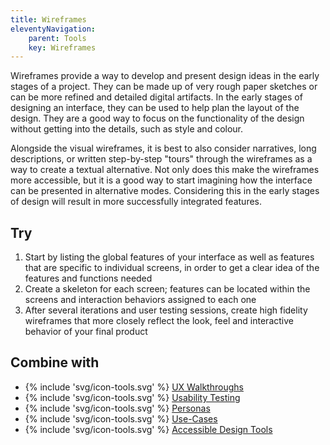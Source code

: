 ```yaml
---
title: Wireframes
eleventyNavigation:
    parent: Tools
    key: Wireframes
---
```


Wireframes provide a way to develop and present design ideas in the early stages of a project. They can be made up of
very rough paper sketches or can be more refined and detailed digital artifacts. In the early stages of designing an
interface, they can be used to help plan the layout of the design. They are a good way to focus on the functionality of
the design without getting into the details, such as style and colour.

Alongside the visual wireframes, it is best to also consider narratives, long descriptions, or written step-by-step
"tours" through the wireframes as a way to create a textual alternative. Not only does this make the wireframes more
accessible, but it is a good way to start imagining how the interface can be presented in alternative modes. Considering
this in the early stages of design will result in more successfully integrated features.

## Try

1. Start by listing the global features of your interface as well as features that are specific to individual screens,
   in order to get a clear idea of the features and functions needed
2. Create a skeleton for each screen; features can be located within the screens and interaction behaviors assigned to
   each one
3. After several iterations and user testing sessions, create high fidelity wireframes that more closely reflect the
   look, feel and interactive behavior of your final product

## Combine with

* {% include 'svg/icon-tools.svg' %} [UX Walkthroughs](../../tools/ux-walkthroughs/)
* {% include 'svg/icon-tools.svg' %} [Usability Testing](../../tools/usability-testing/)
* {% include 'svg/icon-tools.svg' %} [Personas](../../tools/personas/)
* {% include 'svg/icon-tools.svg' %} [Use-Cases](../../tools/use-cases/)
* {% include 'svg/icon-tools.svg' %} [Accessible Design Tools](../../tools/accessible-design-tools/)

